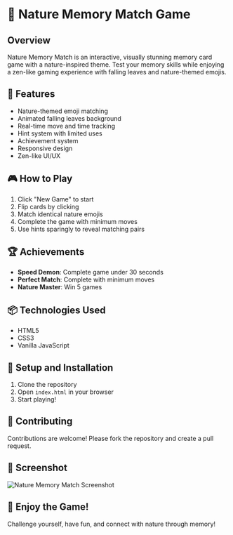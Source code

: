 # 🍃 Nature Memory Match Game

## Overview
Nature Memory Match is an interactive, visually stunning memory card game with a nature-inspired theme. Test your memory skills while enjoying a zen-like gaming experience with falling leaves and nature-themed emojis.

## 🌟 Features
- Nature-themed emoji matching
- Animated falling leaves background
- Real-time move and time tracking
- Hint system with limited uses
- Achievement system
- Responsive design
- Zen-like UI/UX

## 🎮 How to Play
1. Click "New Game" to start
2. Flip cards by clicking
3. Match identical nature emojis
4. Complete the game with minimum moves
5. Use hints sparingly to reveal matching pairs

## 🏆 Achievements
- **Speed Demon**: Complete game under 30 seconds
- **Perfect Match**: Complete with minimum moves
- **Nature Master**: Win 5 games

## 📦 Technologies Used
- HTML5
- CSS3
- Vanilla JavaScript

## 🚀 Setup and Installation
1. Clone the repository
2. Open `index.html` in your browser
3. Start playing!

## 🤝 Contributing
Contributions are welcome! Please fork the repository and create a pull request.

## 📸 Screenshot
![Nature Memory Match Screenshot](project-screenshot.png)

## 🌈 Enjoy the Game!
Challenge yourself, have fun, and connect with nature through memory!
